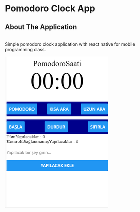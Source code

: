 # Pomodoro Clock App
## About The Application 
<br/>
Simple pomodoro clock application with react native for mobile programming class.
<br/>

![banner image](images/readme-banner.PNG)
